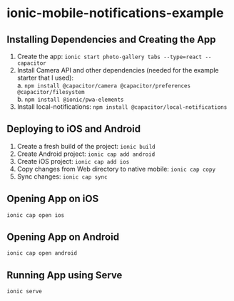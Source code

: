# ionic-mobile-notifications-example
## Installing Dependencies and Creating the App
1. Create the app: `ionic start photo-gallery tabs --type=react --capacitor`
2. Install Camera API and other dependencies (needed for the example starter that I used):  
  a. `npm install @capacitor/camera @capacitor/preferences @capacitor/filesystem`  
  b. `npm install @ionic/pwa-elements`
3. Install local-notifications: `npm install @capacitor/local-notifications`

## Deploying to iOS and Android
1. Create a fresh build of the project: `ionic build`
2. Create Android project: `ionic cap add android`
3. Create iOS project: `ionic cap add ios`
4. Copy changes from Web directory to native mobile: `ionic cap copy`
5. Sync changes: `ionic cap sync`

## Opening App on iOS
`ionic cap open ios`

## Opening App on Android
`ionic cap open android`

## Running App using Serve
`ionic serve`
